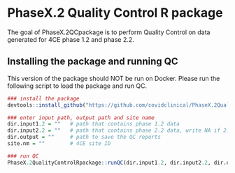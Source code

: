 
# PhaseX.2 Quality Control R package

The goal of PhaseX.2QCpackage is to perform Quality Control on data
generated for 4CE phase 1.2 and phase 2.2.

## Installing the package and running QC

This version of the package should NOT be run on Docker. Please run the
following script to load the package and run QC.

``` r
### install the package
devtools::install_github("https://github.com/covidclinical/PhaseX.2QualityControlRpackage", upgrade=FALSE)

### enter input path, output path and site name
dir.input1.2 = ""   # path that contains phase 1.2 data
dir.input2.2 = ""   # path that contains phase 2.2 data, write NA if 2.2 data is not available
dir.output = ""     # path to save the QC reports
site.nm = ""        # 4CE site ID

### run QC
PhaseX.2QualityControlRpackage::runQC(dir.input1.2, dir.input2.2, dir.output, site.nm)
```
